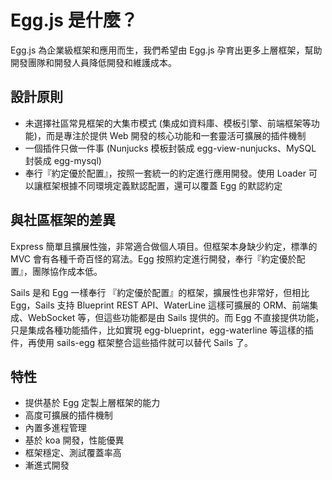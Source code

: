 # Egg.js 是什麼？

Egg.js 為企業級框架和應用而生，我們希望由 Egg.js 孕育出更多上層框架，幫助開發團隊和開發人員降低開發和維護成本。

## 設計原則

- 未選擇社區常見框架的大集市模式 (集成如資料庫、模板引擎、前端框架等功能)，而是專注於提供 Web 開發的核心功能和一套靈活可擴展的插件機制
- 一個插件只做一件事 (Nunjucks 模板封裝成 egg-view-nunjucks、MySQL 封裝成 egg-mysql)
- 奉行『約定優於配置』，按照一套統一的約定進行應用開發。使用 Loader 可以讓框架根據不同環境定義默認配置，還可以覆蓋 Egg 的默認約定

## 與社區框架的差異

Express 簡單且擴展性強，非常適合做個人項目。但框架本身缺少約定，標準的 MVC 會有各種千奇百怪的寫法。Egg 按照約定進行開發，奉行『約定優於配置』，團隊協作成本低。

Sails 是和 Egg 一樣奉行 『約定優於配置』的框架，擴展性也非常好，但相比 Egg，Sails 支持 Blueprint REST API、WaterLine 這樣可擴展的 ORM、前端集成、WebSocket 等，但這些功能都是由 Sails 提供的。而 Egg 不直接提供功能，只是集成各種功能插件，比如實現 egg-blueprint，egg-waterline 等這樣的插件，再使用 sails-egg 框架整合這些插件就可以替代 Sails 了。

## 特性

- 提供基於 Egg 定製上層框架的能力
- 高度可擴展的插件機制
- 內置多進程管理
- 基於 koa 開發，性能優異
- 框架穩定、測試覆蓋率高
- 漸進式開發
